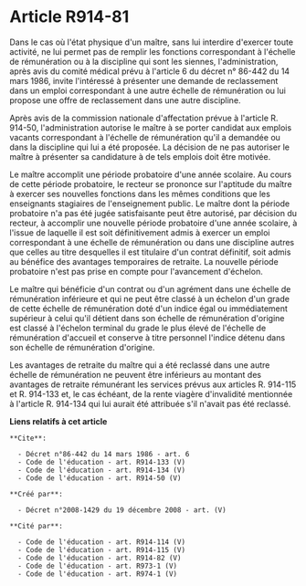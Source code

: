 # Article R914-81

Dans le cas où l'état physique d'un maître, sans lui interdire d'exercer toute activité, ne lui permet pas de remplir les
fonctions correspondant à l'échelle de rémunération ou à la discipline qui sont les siennes, l'administration, après avis du
comité médical prévu à l'article 6 du décret n° 86-442 du 14 mars 1986, invite l'intéressé à présenter une demande de
reclassement dans un emploi correspondant à une autre échelle de rémunération ou lui propose une offre de reclassement dans
une autre discipline. 

Après avis de la commission nationale d'affectation prévue à l'article R. 914-50, l'administration autorise le maître à se
porter candidat aux emplois vacants correspondant à l'échelle de rémunération qu'il a demandée ou dans la discipline qui lui
a été proposée. La décision de ne pas autoriser le maître à présenter sa candidature à de tels emplois doit être motivée. 

Le maître accomplit une période probatoire d'une année scolaire. Au cours de cette période probatoire, le recteur se prononce
sur l'aptitude du maître à exercer ses nouvelles fonctions dans les mêmes conditions que les enseignants stagiaires de
l'enseignement public. Le maître dont la période probatoire n'a pas été jugée satisfaisante peut être autorisé, par décision
du recteur, à accomplir une nouvelle période probatoire d'une année scolaire, à l'issue de laquelle il est soit
définitivement admis à exercer un emploi correspondant à une échelle de rémunération ou dans une discipline autres que celles
au titre desquelles il est titulaire d'un contrat définitif, soit admis au bénéfice des avantages temporaires de retraite. La
nouvelle période probatoire n'est pas prise en compte pour l'avancement d'échelon. 

Le maître qui bénéficie d'un contrat ou d'un agrément dans une échelle de rémunération inférieure et qui ne peut être classé
à un échelon d'un grade de cette échelle de rémunération doté d'un indice égal ou immédiatement supérieur à celui qu'il
détient dans son échelle de rémunération d'origine est classé à l'échelon terminal du grade le plus élevé de l'échelle de
rémunération d'accueil et conserve à titre personnel l'indice détenu dans son échelle de rémunération d'origine. 

Les avantages de retraite du maître qui a été reclassé dans une autre échelle de rémunération ne peuvent être inférieurs au
montant des avantages de retraite rémunérant les services prévus aux articles R. 914-115 et R. 914-133 et, le cas échéant, de
la rente viagère d'invalidité mentionnée à l'article R. 914-134 qui lui aurait été attribuée s'il n'avait pas été reclassé.

**Liens relatifs à cet article**

	**Cite**:

	  - Décret n°86-442 du 14 mars 1986 - art. 6
	  - Code de l'éducation - art. R914-133 (V)
	  - Code de l'éducation - art. R914-134 (V)
	  - Code de l'éducation - art. R914-50 (V)

	**Créé par**:

	  - Décret n°2008-1429 du 19 décembre 2008 - art. (V)

	**Cité par**:

	  - Code de l'éducation - art. R914-114 (V)
	  - Code de l'éducation - art. R914-115 (V)
	  - Code de l'éducation - art. R914-82 (V)
	  - Code de l'éducation - art. R973-1 (V)
	  - Code de l'éducation - art. R974-1 (V)
